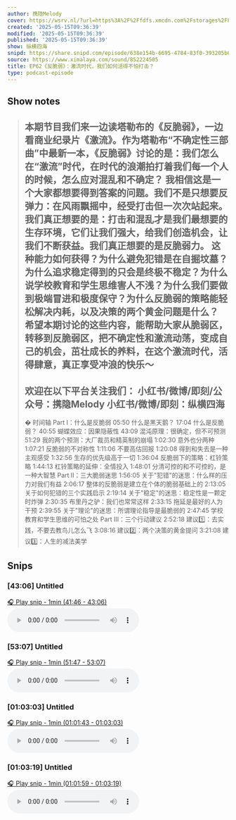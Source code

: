 ```yaml
---
author: 携隐Melody
cover: https://wsrv.nl/?url=https%3A%2F%2Ffdfs.xmcdn.com%2Fstorages%2F8457-audiofreehighqps%2FA8%2F57%2FGKwRIMAICqZJAAaI0gINeweX.jpeg&w=200&h=200
created: '2025-05-15T09:36:39'
modified: '2025-05-15T09:36:39'
published: '2025-05-15T09:36:39'
show: 纵横四海
snipd: https://share.snipd.com/episode/638e154b-6695-4784-83f0-393205b6087b
source: https://www.ximalaya.com/sound/852224505
title: EP62《反脆弱》：激流时代，我们如何活得不怕打击？
type: podcast-episode
---
```



## Show notes
> 本期节目我们来一边读塔勒布的《反脆弱》，一边看商业纪录片《激流》。作为塔勒布“不确定性三部曲”中最新一本，《反脆弱》讨论的是：我们怎么在“激流”时代，在时代的浪潮拍打着我们每一个人的时候，怎么应对混乱和不确定？
> 我相信这是一个大家都想要得到答案的问题。我们不是只想要反弹力：在风雨飘摇中，经受打击但一次次站起来。我们真正想要的是：打击和混乱才是我们最想要的生存环境，它们让我们强大，给我们创造机会，让我们不断获益。我们真正想要的是反脆弱力。
> 这种能力如何获得？为什么避免犯错是在自掘坟墓？为什么追求稳定得到的只会是终极不稳定？为什么说学校教育和学生思维害人不浅？为什么我们要做到极端冒进和极度保守？为什么反脆弱的策略能轻松解决内耗，以及决策的两个黄金问题是什么？
> 希望本期讨论的这些内容，能帮助大家从脆弱区，转移到反脆弱区，把不确定性和激流动荡，变成自己的机会，茁壮成长的养料，在这个激流时代，活得肆意，真正享受冲浪的快乐～
> ---------------------------
> 欢迎在以下平台关注我们：
> 小红书/微博/即刻/公众号：携隐Melody
> 小红书/微博/即刻：纵横四海
> ---------------------------
> �  时间轴 
> Part I：什么是反脆弱 
> 05:50 什么是黑天鹅？
> 17:04 什么是反脆弱？
> 40:55 蝴蝶效应：因果隐蔽性
> 43:09 混沌原理：很确定，但不可预测
> 51:29 我的两个预测：大厂裁员和精英制的崩塌
> 1:02:30 意外也分两种
> 1:07:21 反脆弱的不对称性
> 1:11:06 不要高估回报
> 1:20:08 得到和失去是一种主观感受
> 1:32:56 生存的优先级高于一切
> 1:36:04 反脆弱下的策略：杠铃策略
> 1:44:13 杠铃策略的延伸：全情投入
> 1:48:01 分清可控的和不可控的，是一种大智慧
> Part II：三大脆弱迷思 
> 1:56:05 关于"犯错"的迷思：什么样的压力对我们有益
> 2:06:17 整体的反脆弱是建立在个体的脆弱基础上的
> 2:13:05 关于如何犯错的三个实践启示
> 2:19:14 关于"稳定"的迷思：稳定性是一颗定时炸弹
> 2:30:35 布里丹之驴：我们也常常这样
> 2:33:15 拖延是最好的人为干预
> 2:39:55 关于"理论"的迷思：所谓理论指导是最脆弱的
> 2:47:45 学校教育和学生思维的可怕之处
> Part III：三个行动建议 
> 2:52:18 建议1️⃣：去实践，不要去教鸟儿怎么飞
> 3:08:16 建议2️⃣：两个决策的黄金提问
> 3:21:08 建议3️⃣：人生的减法美学

## Snips
### [43:06] Untitled
[🎧 Play snip - 1min️ (41:46 - 43:06)](https://share.snipd.com/snip/b6e2980a-d2b2-4daa-bdb5-419c1d9dae2a)
<audio controls> <source src="https://jt.ximalaya.com//GKwRIW4L-P6MBixaIwOuN3VH.m4a?channel=rss&album_id=67531569&track_id=852224505&uid=403479618&jt=https://aod.cos.tx.xmcdn.com/storages/3668-audiofreehighqps/78/E8/GKwRIW4L-P6MBixaIwOuN3VH.m4a#t=41:46,43:06"> </audio>
### [53:07] Untitled
[🎧 Play snip - 1min️ (51:47 - 53:07)](https://share.snipd.com/snip/ea8d8b97-e98f-4370-979e-9e14d0d09e5f)
<audio controls> <source src="https://jt.ximalaya.com//GKwRIW4L-P6MBixaIwOuN3VH.m4a?channel=rss&album_id=67531569&track_id=852224505&uid=403479618&jt=https://aod.cos.tx.xmcdn.com/storages/3668-audiofreehighqps/78/E8/GKwRIW4L-P6MBixaIwOuN3VH.m4a#t=51:47,53:07"> </audio>
### [01:03:03] Untitled
[🎧 Play snip - 1min️ (01:01:43 - 01:03:03)](https://share.snipd.com/snip/83322f34-ab8d-4fbd-a874-5a8fdd1b894c)
<audio controls> <source src="https://jt.ximalaya.com//GKwRIW4L-P6MBixaIwOuN3VH.m4a?channel=rss&album_id=67531569&track_id=852224505&uid=403479618&jt=https://aod.cos.tx.xmcdn.com/storages/3668-audiofreehighqps/78/E8/GKwRIW4L-P6MBixaIwOuN3VH.m4a#t=01:01:43,01:03:03"> </audio>
### [01:03:19] Untitled
[🎧 Play snip - 1min️ (01:01:59 - 01:03:19)](https://share.snipd.com/snip/abbe20f0-8679-42f3-a798-ec3c88b61689)
<audio controls> <source src="https://jt.ximalaya.com//GKwRIW4L-P6MBixaIwOuN3VH.m4a?channel=rss&album_id=67531569&track_id=852224505&uid=403479618&jt=https://aod.cos.tx.xmcdn.com/storages/3668-audiofreehighqps/78/E8/GKwRIW4L-P6MBixaIwOuN3VH.m4a#t=01:01:59,01:03:19"> </audio>
